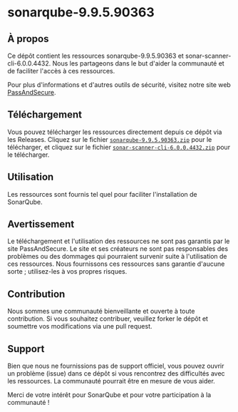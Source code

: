 #  sonarqube-9.9.5.90363

## À propos
Ce dépôt contient les ressources sonarqube-9.9.5.90363 et sonar-scanner-cli-6.0.0.4432. Nous les partageons dans le but d'aider la communauté et de faciliter l'accès à ces ressources.

Pour plus d'informations et d'autres outils de sécurité, visitez notre site web [PassAndSecure](https://passandsecure.fr).

## Téléchargement
Vous pouvez télécharger les ressources directement depuis ce dépôt via les Releases. 
Cliquez sur le fichier [`sonarqube-9.9.5.90363.zip`](https://github.com/PassAndSecure/SonarQube/releases/download/sonarqube-9.9.5.90363/sonarqube-9.9.5.90363.zip) pour le télécharger, et
cliquez sur le fichier [`sonar-scanner-cli-6.0.0.4432.zip`](https://github.com/PassAndSecure/SonarQube/releases/download/sonar-scanner-cli-6.0.0.4432/sonar-scanner-cli-6.0.0.4432.zip) pour le télécharger.

## Utilisation
Les ressources sont fournis tel quel pour faciliter l'installation de SonarQube. 

## Avertissement
Le téléchargement et l'utilisation des ressources ne sont pas garantis par le site PassAndSecure. Le site et ses créateurs ne sont pas responsables des problèmes ou des dommages qui pourraient survenir suite à l'utilisation de ces ressources. Nous fournissons ces ressources sans garantie d'aucune sorte ; utilisez-les à vos propres risques.

## Contribution
Nous sommes une communauté bienveillante et ouverte à toute contribution. Si vous souhaitez contribuer, veuillez forker le dépôt et soumettre vos modifications via une pull request.

## Support
Bien que nous ne fournissions pas de support officiel, vous pouvez ouvrir un problème (issue) dans ce dépôt si vous rencontrez des difficultés avec les ressources. La communauté pourrait être en mesure de vous aider.

Merci de votre intérêt pour SonarQube et pour votre participation à la communauté !
